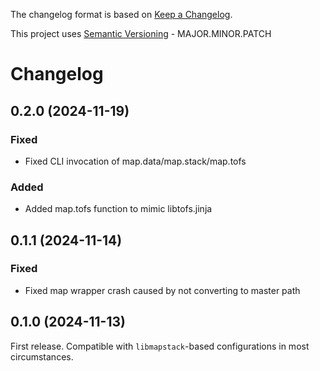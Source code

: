 The changelog format is based on [Keep a Changelog](https://keepachangelog.com/en/1.0.0/).

This project uses [Semantic Versioning](https://semver.org/) - MAJOR.MINOR.PATCH

# Changelog

## 0.2.0 (2024-11-19)


### Fixed

- Fixed CLI invocation of map.data/map.stack/map.tofs


### Added

- Added map.tofs function to mimic libtofs.jinja


## 0.1.1 (2024-11-14)


### Fixed

- Fixed map wrapper crash caused by not converting to master path


## 0.1.0 (2024-11-13)

First release. Compatible with `libmapstack`-based configurations in most circumstances.
